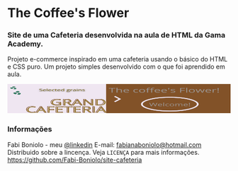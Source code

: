 # The Coffee's Flower
### Site de uma Cafeteria desenvolvida na aula de HTML da Gama Academy.


Projeto e-commerce inspirado em uma cafeteria usando o básico do HTML e CSS puro. 
Um projeto simples desenvolvido com o que foi aprendido em aula.
<br>


<img src="./imagens/Top-principalr.png">

### Informações

Fabi Boniolo - meu [@linkedin](https://www.linkedin.com/in/dev-fabiana-boniolo/)
E-mail: fabianaboniolo@hotmail.com
Distribuido sobre a lincença. Veja `LICENÇA` para mais informações.
https://github.com/Fabi-Boniolo/site-cafeteria
